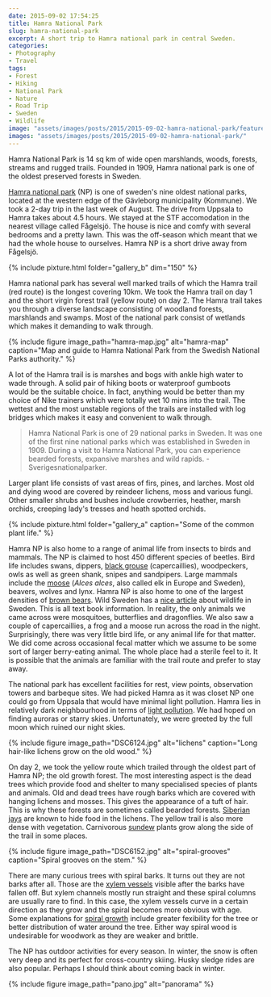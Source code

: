 ```yaml
---
date: 2015-09-02 17:54:25
title: Hamra National Park
slug: hamra-national-park
excerpt: A short trip to Hamra national park in central Sweden.
categories:
- Photography
- Travel
tags:
- Forest
- Hiking
- National Park
- Nature
- Road Trip
- Sweden
- Wildlife
image: "assets/images/posts/2015/2015-09-02-hamra-national-park/featured.jpg"
images: "assets/images/posts/2015/2015-09-02-hamra-national-park/"
---
```


Hamra National Park is 14 sq km of wide open marshlands, woods, forests, streams and rugged trails. Founded in 1909, Hamra national park is one of the oldest preserved forests in Sweden.

[Hamra national park](https://sverigesnationalparker.se/en/choose-park---list/hamra-national-park/) (NP) is one of sweden's nine oldest national parks, located at the western edge of the Gävleborg municipality (Kommune). We took a 2-day trip in the last week of August. The drive from Uppsala to Hamra takes about 4.5 hours. We stayed at the STF accomodation in the nearest village called Fågelsjö. The house is nice and comfy with several bedrooms and a pretty lawn. This was the off-season which meant that we had the whole house to ourselves. Hamra NP is a short drive away from Fågelsjö.

{% include pixture.html folder="gallery_b" dim="150" %}

Hamra national park has several well marked trails of which the Hamra trail (red route) is the longest covering 10km. We took the Hamra trail on day 1 and the short virgin forest trail (yellow route) on day 2. The Hamra trail takes you through a diverse landscape consisting of woodland forests, marshlands and swamps. Most of the national park consist of wetlands which makes it demanding to walk through.

{% 
  include figure
  image_path="hamra-map.jpg"
  alt="hamra-map"
  caption="Map and guide to Hamra National Park from the Swedish National Parks authority."
%}

A lot of the Hamra trail is is marshes and bogs with ankle high water to wade through. A solid pair of hiking boots or waterproof gumboots would be the suitable choice. In fact, anything would be better than my choice of Nike trainers which were totally wet 10 mins into the trail. The wettest and the most unstable regions of the trails are installed with log bridges which makes it easy and convenient to walk through.

<blockquote>Hamra National Park is one of 29 national parks in Sweden. It was one of the first nine national parks which was established in Sweden in 1909. During a visit to Hamra National Park, you can experience bearded forests, expansive marshes and wild rapids. - Sverigesnationalparker.</blockquote>

Larger plant life consists of vast areas of firs, pines, and larches. Most old and dying wood are covered by reindeer lichens, moss and various fungi. Other smaller shrubs and bushes include crowberries, heather, marsh orchids, creeping lady's tresses and heath spotted orchids.

{% include pixture.html folder="gallery_a" caption="Some of the common plant life." %}

Hamra NP is also home to a range of animal life from insects to birds and mammals. The NP is claimed to host 450 different species of beetles. Bird life includes swans, dippers, [black grouse](https://en.wikipedia.org/wiki/Western_capercaillie) (capercaillies), woodpeckers, owls as well as green shank, snipes and sandpipers. Large mammals include the [moose](https://en.wikipedia.org/wiki/Moose) (_Alces alces_, also called elk in Europe and Sweden), beavers, wolves and lynx. Hamra NP is also home to one of the largest densities of [brown bears](https://en.wikipedia.org/wiki/Eurasian_brown_bear). Wild Sweden has a [nice article](http://www.wildsweden.com/about/the-wild-animals/) about wildlife in Sweden. This is all text book information. In reality, the only animals we came across were mosquitoes, butterflies and dragonflies. We also saw a couple of capercaillies, a frog and a moose run across the road in the night. Surprisingly, there was very little bird life, or any animal life for that matter. We did come across occasional fecal matter which we assume to be some sort of larger berry-eating animal. The whole place had a sterile feel to it. It is possible that the animals are familiar with the trail route and prefer to stay away.

The national park has excellent facilities for rest, view points, observation towers and barbeque sites. We had picked Hamra as it was closet NP one could go from Uppsala that would have minimal light pollution. Hamra lies in relatively dark neighbourhood in terms of [light pollution](http://darksitefinder.com/maps/europe.html). We had hoped on finding auroras or starry skies. Unfortunately, we were greeted by the full moon which ruined our night skies.

{% 
  include figure
  image_path="DSC6124.jpg"
  alt="lichens"
  caption="Long hair-like lichens grow on the old wood."
%}

On day 2, we took the yellow route which trailed through the oldest part of Hamra NP; the old growth forest. The most interesting aspect is the dead trees which provide food and shelter to many specialised species of plants and animals. Old and dead trees have rough barks which are covered with hanging lichens and mosses. This gives the appearance of a tuft of hair. This is why these forests are sometimes called bearded forests. [Siberian jays](https://en.wikipedia.org/wiki/Siberian_jay) are known to hide food in the lichens. The yellow trail is also more dense with vegetation. Carnivorous [sundew](https://en.wikipedia.org/wiki/Drosera) plants grow along the side of the trail in some places.

{% 
  include figure
  image_path="DSC6152.jpg"
  alt="spiral-grooves"
  caption="Spiral grooves on the stem."
%}

There are many curious trees with spiral barks. It turns out they are not barks after all. Those are the [xylem vessels](https://en.wikipedia.org/wiki/Xylem) visible after the barks have fallen off. But xylem channels mostly run straight and these spiral columns are usually rare to find. In this case, the xylem vessels curve in a certain direction as they grow and the spiral becomes more obvious with age. Some explanations for [spiral growth](http://www.savetheredwoods.org/blog/forest/why-so-some-trees-grow-in-spirals/) include greater fexibility for the tree or better distribution of water around the tree. Either way spiral wood is undesirable for woodwork as they are weaker and brittle.

The NP has outdoor activities for every season. In winter, the snow is often very deep and its perfect for cross-country skiing. Husky sledge rides are also popular. Perhaps I should think about coming back in winter.

{% 
  include figure
  image_path="pano.jpg"
  alt="panorama"
%}
